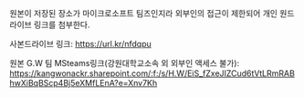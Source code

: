 원본이 저장된 장소가 마이크로소프트 팀즈인지라 외부인의 접근이 제한되어 개인 원드라이브 링크를 첨부한다.

사본드라이브 링크: 
  https://url.kr/nfdqpu

원본 G.W 팀 MSteams링크(강원대학교소속 외 외부인 액세스 불가): 
  https://kangwonackr.sharepoint.com/:f:/s/H.W/EiS_fZxeJIZCud6tVtLRmRABhwXiBqBScp4Bj5eXMfLEnA?e=Xnv7Kh
